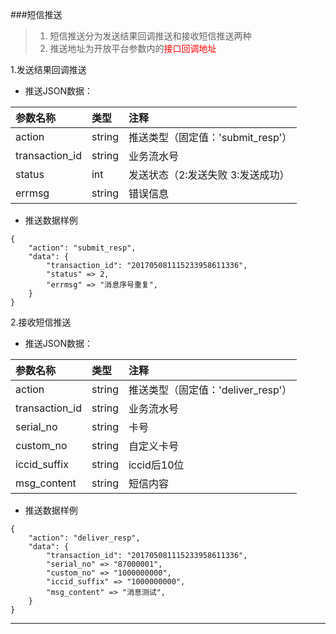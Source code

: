 ###短信推送

>1. 短信推送分为发送结果回调推送和接收短信推送两种
>2. 推送地址为开放平台参数内的<font color='red'>接口回调地址</font>

1.发送结果回调推送
* 推送JSON数据：

参数名称|类型|注释
:------------|:------------|:------------
action|string|推送类型（固定值：'submit_resp'）
transaction_id|string|业务流水号
status|int|发送状态（2:发送失败 3:发送成功）
errmsg|string|错误信息


* 推送数据样例

```
{
	"action": "submit_resp",
	"data": {
		"transaction_id": "201705081115233958611336",
		"status" => 2,
		"errmsg" => "消息序号重复",
	}
}
```

2.接收短信推送
* 推送JSON数据：

参数名称|类型|注释
:------------|:------------|:------------
action|string|推送类型（固定值：'deliver_resp'）
transaction_id|string|业务流水号
serial_no|string|卡号
custom_no|string|自定义卡号
iccid_suffix|string|iccid后10位
msg_content|string|短信内容


* 推送数据样例

```
{
	"action": "deliver_resp",
	"data": {
		"transaction_id": "201705081115233958611336",
		"serial_no" => "87000001",
		"custom_no" => "1000000000",
		"iccid_suffix" => "1000000000",
		"msg_content" => "消息测试",
	}
}
```

---